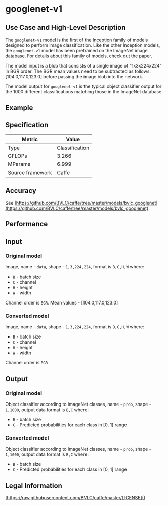 # googlenet-v1

## Use Case and High-Level Description

The `googlenet-v1` model is the first of the [Inception](https://arxiv.org/pdf/1602.07261.pdf) family of models designed to perform image classification. Like the other Inception models, the `googlenet-v1` model has been pretrained on the ImageNet image database. For details about this family of models, check out the paper.

The model input is a blob that consists of a single image of "1x3x224x224" in BGR order.  The BGR mean values need to be subtracted as follows: [104.0,117.0,123.0] before passing the image blob into the network.

The model output for `googlenet-v1` is the typical object classifier output for the 1000 different classifications matching those in the ImageNet database.

## Example

## Specification

| Metric            | Value         |
|-------------------|---------------|
| Type              | Classification|
| GFLOPs            | 3.266         |
| MParams           | 6.999         |
| Source framework  | Caffe         |

## Accuracy

See [https://github.com/BVLC/caffe/tree/master/models/bvlc_googlenet](https://github.com/BVLC/caffe/tree/master/models/bvlc_googlenet)

## Performance

## Input

### Original model

Image, name - `data`,  shape - `1,3,224,224`, format is `B,C,H,W` where:

- `B` - batch size
- `C` - channel
- `H` - height
- `W` - width

Channel order is `BGR`.
Mean values - [104.0,117.0,123.0]

### Converted model

Image, name - `data`,  shape - `1,3,224,224`, format is `B,C,H,W` where:

- `B` - batch size
- `C` - channel
- `H` - height
- `W` - width

Channel order is `BGR`

## Output

### Original model

Object classifier according to ImageNet classes, name - `prob`,  shape - `1,1000`, output data format is `B,C` where:

- `B` - batch size
- `C` - Predicted probabilities for each class in  [0, 1] range

### Converted model

Object classifier according to ImageNet classes, name - `prob`,  shape - `1,1000`, output data format is `B,C` where:

- `B` - batch size
- `C` - Predicted probabilities for each class in  [0, 1] range

## Legal Information

[https://raw.githubusercontent.com/BVLC/caffe/master/LICENSE]()

